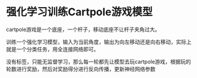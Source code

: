 # 强化学习训练Cartpole游戏模型

cartpole游戏是一个底座，一个杆子，移动底座不让杆子夹角过大。

训练一个强化学习模型，输入为当前角度，输出为向左移动还是向右移动，实际上就是一个分类任务，用全连接网络即可。

没有标签，只能无监督学习，那么每一轮都先让模型去玩cartpole游戏，根据玩的轮数进行奖励，然后对奖励得分进行反向传播，更新神经网络参数
